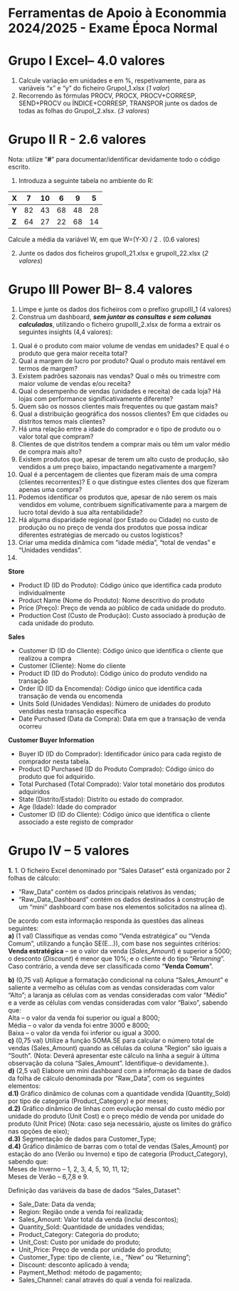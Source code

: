 # Ferramentas de Apoio à Econommia 2024/2025 - Exame Época Normal

# **Grupo I Excel– 4.0 valores**

1. Calcule variação em unidades e em %, respetivamente, para as variáveis “x” e “y” do ficheiro GrupoI\_1.xlsx (*1 valor*)  
2. Recorrendo às fórmulas PROCV, PROCX, PROCV+CORRESP, SEND+PROCV ou ÍNDICE+CORRESP, TRANSPOR junte os dados de todas as folhas do GrupoI\_2.xlsx. (*3 valores*)

# **Grupo II R \- 2.6 valores**

Nota: utilize “**\#**” para documentar/identificar devidamente todo o código escrito.

1. Introduza a seguinte tabela no ambiente do R:

| X | 7 | 10 | 6 | 9 | 5 |
| :---- | :---: | :---: | :---: | :---: | :---: |
| **Y** | 82 | 43 | 68 | 48 | 28 |
| **Z** | 64 | 27 | 22 | 68 | 14 |

Calcule a média da variável W, em que W=(Y-X) / 2 . (0.6 valores)

2. Junte os dados dos ficheiros grupoII\_21.xlsx e grupoII\_22.xlsx (*2 valores*)

# **Grupo III Power BI– 8.4 valores**

1. Limpe e junte os dados dos ficheiros com o prefixo grupoIII\_1 (4 valores)  
2. Construa um dashboard, ***sem juntar as consultas e sem colunas calculadas***, utilizando o ficheiro grupoIII\_2.xlsx de forma a extrair os seguintes insights (4,4 valores):

1) Qual é o produto com maior volume de vendas em unidades? E qual é o produto que gera maior receita total?  
2) Qual a margem de lucro por produto? Qual o produto mais rentável em termos de margem?  
3) Existem padrões sazonais nas vendas? Qual o mês ou trimestre com maior volume de vendas e/ou receita?  
4) Qual o desempenho de vendas (unidades e receita) de cada loja? Há lojas com performance significativamente diferente?  
5) Quem são os nossos clientes mais frequentes ou que gastam mais?  
6) Qual a distribuição geográfica dos nossos clientes? Em que cidades ou distritos temos mais clientes?  
7) Há uma relação entre a idade do comprador e o tipo de produto ou o valor total que compram?  
8) Clientes de que distritos tendem a comprar mais ou têm um valor médio de compra mais alto?  
9) Existem produtos que, apesar de terem um alto custo de produção, são vendidos a um preço baixo, impactando negativamente a margem?  
10) Qual é a percentagem de clientes que fizeram mais de uma compra (clientes recorrentes)? E o que distingue estes clientes dos que fizeram apenas uma compra?  
11) Podemos identificar os produtos que, apesar de não serem os mais vendidos em volume, contribuem significativamente para a margem de lucro total devido à sua alta rentabilidade?  
12) Há alguma disparidade regional (por Estado ou Cidade) no custo de produção ou no preço de venda dos produtos que possa indicar diferentes estratégias de mercado ou custos logísticos?  
13) Criar uma medida dinâmica com “idade média”, “total de vendas” e “Unidades vendidas”.  
14) 

**Store**  
	

* Product ID (ID do Produto): Código único que identifica cada produto individualmente 	  
* Product Name (Nome do Produto): Nome descritivo do produto  
* Price (Preço): Preço de venda ao público de cada unidade do produto.  
* Production Cost (Custo de Produção): Custo associado à produção de cada unidade do produto.

**Sales**

* Customer ID (ID do Cliente): Código único que identifica o cliente que realizou a compra  
* Customer (Cliente): Nome do cliente  
* Product ID (ID do Produto): Código único do produto vendido na transação  
* Order ID (ID da Encomenda): Código único que identifica cada transação de venda ou encomenda  
* Units Sold (Unidades Vendidas): Número de unidades do produto vendidas nesta transação específica  
* Date Purchased (Data da Compra): Data em que a transação de venda ocorreu

**Customer Buyer Information**

* Buyer ID (ID do Comprador): Identificador único para cada registo de comprador nesta tabela.  
* Product ID Purchased (ID do Produto Comprado): Código único do produto que foi adquirido.  
* Total Purchased (Total Comprado): Valor total monetário dos produtos adquiridos   
* State (Distrito/Estado): Distrito ou estado do comprador.  
* Age (Idade): Idade do comprador  
* Customer ID (ID do Cliente): Código único que identifica o cliente associado a este registo de comprador

# **Grupo IV – 5 valores**  
**1\.**	1\. O ficheiro Excel denominado por “Sales Dataset” está organizado por 2 folhas de cálculo: 

*  “Raw\_Data” contém os dados principais relativos às vendas;  
*  “Raw\_Data\_Dashboard” contém os dados destinados à construção de um “mini” dashboard com base nos elementos solicitados na alínea d). 

De acordo com esta informação responda às questões das alíneas seguintes:  
**a)**	(1 val) Classifique as vendas como “Venda estratégica” ou “Venda Comum”, utilizando a função SE(E...)), com base nos seguintes critérios:  
**Venda estratégica** – se o valor da venda (*Sales\_Amount*) é superior a 5000; o desconto (*Discount*) é menor que 10%; e o cliente é do tipo “*Returning*”. Caso contrário, a venda deve ser classificada como “**Venda Comum**”.

**b)**	(0,75 val) Aplique a formatação condicional na coluna “Sales\_Amount” e saliente a vermelho as células com as vendas consideradas com valor “Alto”; a laranja as células com as vendas consideradas com valor “Médio” e a verde as células com vendas consideradas com valor “Baixo”, sabendo que:   
Alta – o valor da venda foi superior ou igual a 8000;  
Média – o valor da venda foi entre 3000 e 8000;  
Baixa – o valor da venda foi inferior ou igual a 3000\.  
**c)**	(0,75 val) Utilize a função SOMA.SE para calcular o número total de vendas (Sales\_Amount) quando as células da coluna “Region” são iguais a “South”. (Nota: Deverá apresentar este cálculo na linha a seguir à última observação da coluna “Sales\_Amount”. Identifique-o devidamente.).  
**d)**	(2,5 val) Elabore um mini dashboard com a informação da base de dados da folha de cálculo denominada por “Raw\_Data”, com os seguintes elementos:  
**d.1)** Gráfico dinâmico de colunas com a quantidade vendida (Quantity\_Sold) por tipo de categoria (Product\_Category) e por meses;  
**d.2)** Gráfico dinâmico de linhas com evolução mensal do custo médio por unidade do produto (Unit Cost) e o preço médio de venda por unidade do produto (Unit Price) (Nota: caso seja necessário, ajuste os limites do gráfico nas opções de eixo);  
**d.3)** Segmentação de dados para Customer\_Type;  
**d.4)** Gráfico dinâmico de barras com o total de vendas (Sales\_Amount) por estação do ano (Verão ou Inverno) e tipo de categoria (Product\_Category), sabendo que:  
Meses de Inverno – 1, 2, 3, 4, 5, 10, 11, 12;  
Meses de Verão – 6,7,8 e 9\.

Definição das variáveis da base de dados “Sales\_Dataset”:

* Sale\_Date: Data da venda;  
* Region: Região onde a venda foi realizada;  
* Sales\_Amount: Valor total da venda (incluí descontos);  
* Quantity\_Sold: Quantidade de unidades vendidas;  
* Product\_Category: Categoria do produto;  
* Unit\_Cost: Custo por unidade do produto;  
* Unit\_Price: Preço de venda por unidade do produto;  
* Customer\_Type: tipo de cliente, i.e., “New” ou “Returning”;  
* Discount: desconto aplicado à venda;  
* Payment\_Method: método de pagamento;  
* Sales\_Channel: canal através do qual a venda foi realizada.
